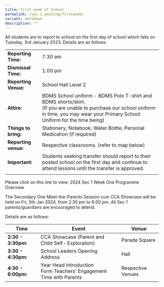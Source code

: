 ```yaml
---
title: First week of School
permalink: /sec-1-posting/firstweek/
variant: markdown
description: ""
---
```

All students are to report to school on the first day of school which falls on Tuesday, 3rd January 2023.
Details are as follows:



|  |  | 
| -------- | -------- | 
| **Reporting Time:**     | 7.30 am     |
| **Dismissal Time:** | 1.00 pm | 
| **Reporting Venue:** | School Hall Level 2 | 
| **Attire:** | BDMS School uniform - BDMS Polo T-shirt and BDMS shorts/skirt. <br>(If you are unable to purchase our school uniform in time, you may wear your Primary School Uniform for the time being) | 
|**Things to bring:**   | Stationery, Notebook, Water Bottle, Personal Medication (if required) | 
| **Reporting venue:** | Respective classrooms.  (refer to map below)  | 
| **Important:** |Students seeking transfer should report to their posted school on the first day and continue to attend lessons until the transfer is approved.  |
| | |



Please click on this link to view: 2024 Sec 1 Week One Programme Overview


The Secondary One Meet-the-Parents Session cum CCA Showcase will be held on Fri, 5th Jan 2024, from 2:30 pm to 6:00 pm. All Sec 1 parents/guardians are encouraged to attend. 

Details are as follows:


| Time |Event  | Venue  |  
| -------- | -------- | -------- | 
| **2:30 - 3:30pm:**     | CCA Showcase (Parent and Child Self- Exploration)    | Parade Square |
| **3:30 - 4:30pm:** | School Leaders Opening Address |Hall   |
| **4:30 - 6:00pm:** | Year Head Introduction<br> Form Teachers’  Engagement Time  with Parents | Respective Venues  |
